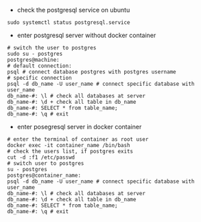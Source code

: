 * check the postgresql service on ubuntu
 ```
sudo systemctl status postgresql.service

 ```
* enter postgresql server without docker container
 ```
 # switch the user to postgres
 sudo su - postgres
 postgres@machine: 
 # default connection:
 psql # connect database postgres with postgres username
 # specific connection
 psql -d db_name -U user_name # connect specific database with user_name
 db_name-#: \l # check all databases at server
 db_name-#: \d + check all table in db_name
 db_name-#: SELECT * from table_name;
 db_name-#: \q # exit
 
 ```
 * enter posegresql server in docker container
 ```
 # enter the terminal of container as root user
 docker exec -it container_name /bin/bash
 # check the users list, if postgres exits
 cut -d :f1 /etc/passwd
 # switch user to postgres
 su - postgres
 postgres@container_name:
 psql -d db_name -U user_name # connect specific database with user_name
 db_name-#: \l # check all databases at server
 db_name-#: \d + check all table in db_name
 db_name-#: SELECT * from table_name;
 db_name-#: \q # exit
 ```
